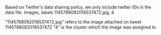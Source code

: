 Based on Twitter's data sharing policy, we only include twitter IDs in the data file. 
Images, labels
1145788082018537472.jpg, 4

"1145788082018537472.jpg" refers to the image attached on tweet 1145788082018537472
"4" is the cluster which the image was assigned to
